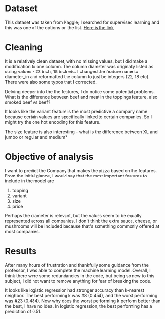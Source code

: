 # Dataset
This dataset was taken from Kaggle; I searched for supervised learning and this was one of the options on the list. [Here is the link](https://www.kaggle.com/datasets/starlitlolith/canada-pizza-price-prediction)


# Cleaning
It is a relatively clean dataset, with no missing values, but I did make a modification to one column. The column diameter was originally listed as string values - 22 inch, 18 inch etc. I changed the feature name to diameter_in and reformatted the column to just be integers (22, 18 etc). There were also some typos that I corrected.

Delving deeper into the the features, I do notice some potential problems. What is the difference between beef and meat in the toppings feature, also smoked beef vs beef? 

It looks like the variant feature is the most predictive a company name because certain values are specifically linked to certain companies. So I might try the one hot encoding for this feature.

The size feature is also interesting - what is the difference between XL and jumbo or regular and medium? 


# Objective of analysis
I want to predict the Company that makes the pizza based on the features. From the initial glance, I would say that the most important features to include in the model are 
1. topping
2. variant
3. size 
4. price 

Perhaps the diameter is relevant, but the values seem to be equally represented across all companies. I don't think the extra sauce, cheese, or mushrooms will be included because that's something commonly offered at most companies.  

# Results
After many hours of frustration and thankfully some guidance from the professor, I was able to complete the machine learning model. Overall, I think there were some redundancies in the code, but being so new to this subject, I did not want to remove anything for fear of breaking the code. 

It looks like logistic regression had stronger accuracy than k-nearest neighbor. The best performing k was #8 (0.454), and the worst performing was #23 (0.484). Now why does the worst performing k perform better than the best, I have no idea. 
In logistic regression, the best performing has a prediction of 0.51.

